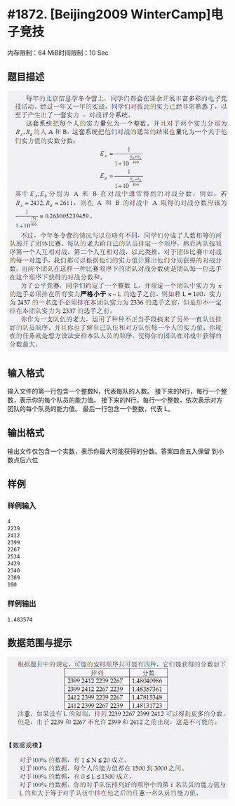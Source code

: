 # #1872. [Beijing2009 WinterCamp]电子竞技

内存限制：64 MiB时间限制：10 Sec

## 题目描述

![](images/1872_1.jpg)

## 输入格式

输入文件的第一行包含一个整数N，代表每队的人数。 
接下来的N行，每行一个整数，表示你的每个队员的能力值。 
接下来的N行，每行一个整数，依次表示对方团队的每个队员的能力值。 
最后一行包含一个整数，代表 L。 
 
 

## 输出格式

输出文件仅包含一个实数，表示你最大可能获得的分数。答案四舍五入保留
到小数点后六位 

## 样例

### 样例输入

    
    4 
    2239 
    2412 
    2399 
    2267 
    2534 
    2429 
    2340 
    2389 
    100 
     
    

### 样例输出

    
    1.483574 
     
    

## 数据范围与提示

![](images/1872_2.jpg)
